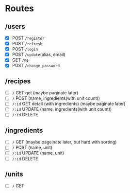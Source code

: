 # Routes
## /users
- [x] POST `/register`
- [x] POST `/refresh`
- [x] POST `/login`
- [x] POST `/update`(alias, email)
- [x] GET `/me`
- [x] POST `/change_password`
## /recipes
- [ ] `/` GET get (maybe paginate later)
- [ ] `/` POST (name, ingredients(with unit count))
- [ ] `/:id` GET detail (with ingredients) (maybe paginate later)
- [ ] `/:id` UPDATE (name, ingredients(with unit count))
- [ ] `/:id` DELETE
## /ingredients
- [ ] `/` GET (maybe pageinate later, but hard with sorting)
- [ ] `/` POST (name, unit)
- [ ] `/:id` UPDATE (name, unit)
- [ ] `/:id` DELETE
## /units
- [ ] `/` GET
